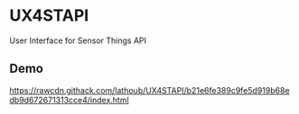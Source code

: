 # UX4STAPI
User Interface for Sensor Things API

## Demo
https://rawcdn.githack.com/lathoub/UX4STAPI/b21e6fe389c9fe5d919b68edb9d672671313cce4/index.html
